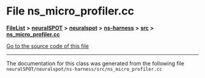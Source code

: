 

# File ns\_micro\_profiler.cc



[**FileList**](files.md) **>** [**neuralSPOT**](dir_75594cce7c7773aa3cb253214bf56510.md) **>** [**neuralspot**](dir_b737d82f35ec218ac5a7ef4105db9c0e.md) **>** [**ns-harness**](dir_e0d7b3aff6df2cba2f05a768a095730e.md) **>** [**src**](dir_8df671c8e5b7eec7f2ec532421bc80bd.md) **>** [**ns\_micro\_profiler.cc**](ns__micro__profiler_8cc.md)

[Go to the source code of this file](ns__micro__profiler_8cc_source.md)





































































------------------------------
The documentation for this class was generated from the following file `neuralSPOT/neuralspot/ns-harness/src/ns_micro_profiler.cc`

